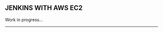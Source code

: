 JENKINS WITH AWS EC2
-----------------------------------------------------------

Work in progress...




-----------------------------------------------------------